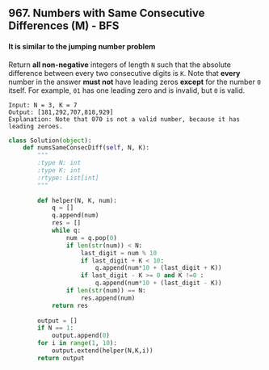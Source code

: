 ## 967. Numbers with Same Consecutive Differences (M) - BFS

#### It is similar to the jumping number problem

Return **all non-negative** integers of length `N` such that the absolute difference between every two consecutive digits is `K`. Note that **every** number in the answer **must not** have leading zeros **except** for the number `0` itself. For example, `01` has one leading zero and is invalid, but `0` is valid.

```
Input: N = 3, K = 7
Output: [181,292,707,818,929]
Explanation: Note that 070 is not a valid number, because it has leading zeroes.
```

```python
class Solution(object):
    def numsSameConsecDiff(self, N, K):
        """
        :type N: int
        :type K: int
        :rtype: List[int]
        """
 
        def helper(N, K, num):
            q = []
            q.append(num)
            res = []
            while q:
                num = q.pop(0)
                if len(str(num)) < N:
                    last_digit = num % 10
                    if last_digit + K < 10:
                        q.append(num*10 + (last_digit + K))
                    if last_digit - K >= 0 and K !=0 :
                        q.append(num*10 + (last_digit - K))
                if len(str(num)) == N:
                    res.append(num)
            return res
        
        output = []
        if N == 1:
            output.append(0)
        for i in range(1, 10):
            output.extend(helper(N,K,i))
        return output
```

